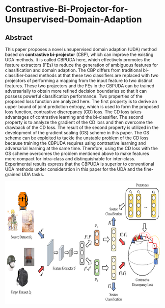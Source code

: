 # Contrastive-Bi-Projector-for-Unsupervised-Domain-Adaption

## Abstract
<!-- [ABSTRACT] -->
This paper proposes a novel unsupervised domain 
adaption (UDA) method based on **contrastive bi-projector** (CBP), 
which can improve the existing UDA methods. It is called 
CBPUDA here, which effectively promotes the feature extractors 
(FEs) to reduce the generation of ambiguous features for 
classification and domain adaption. The CBP differs from 
traditional bi-classifier-based methods at that these two 
classifiers are replaced with two projectors of performing a
mapping from the input feature to two distinct features. These 
two projectors and the FEs in the CBPUDA can be trained 
adversarially to obtain more refined decision boundaries so that 
it can possess powerful classification performance. Two 
properties of the proposed loss function are analyzed here. The 
first property is to derive an upper bound of joint prediction 
entropy, which is used to form the proposed loss function, 
contrastive discrepancy (CD) loss. The CD loss takes advantages 
of contrastive learning and the bi-classifier. The second property 
is to analyze the gradient of the CD loss and then overcome the 
drawback of the CD loss. The result of the second property is
utilized in the development of the gradient scaling (GS) scheme in 
this paper. The GS scheme can be exploited to tackle the unstable 
problem of the CD loss because training the CBPUDA requires 
using contrastive learning and adversarial learning at the same 
time. Therefore, using the CD loss with the GS scheme overcomes 
the problem mentioned above to make features more compact for 
intra-class and distinguishable for inter-class. Experimental 
results express that the CBPUDA is superior to conventional 
UDA methods under consideration in this paper for the UDA and 
the fine-grained UDA tasks.

<p align="center">
            <img src="figures/framework.png" width="600" height="400">
</p>

